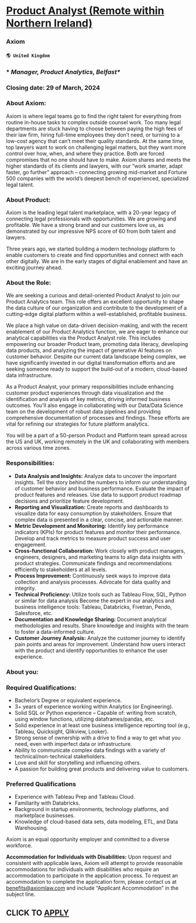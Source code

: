# [Product Analyst (Remote within Northern Ireland)](https://www.remotewlb.com/apply/product-analyst-remote-within-northern-ireland)  
### Axiom  
#### `🌎 United Kingdom`  

### * _Manager, Product Analytics, Belfast*_

### Closing date: 29 of March, 2024

### About Axiom:

Axiom is where legal teams go to find the right talent for everything from routine in-house tasks to complex outside counsel work. Too many legal departments are stuck having to choose between paying the high fees of their law firm, hiring full-time employees they don’t need, or turning to a low-cost agency that can’t meet their quality standards. At the same time, top lawyers want to work on challenging legal matters, but they want more control over how, when, and where they practice. Both are forced compromises that no one should have to make. Axiom shares and meets the higher standards of its clients and lawyers, with our “work smarter, adapt faster, go further” approach – connecting growing mid-market and Fortune 500 companies with the world’s deepest bench of experienced, specialized legal talent.

### About Product:

Axiom is the leading legal talent marketplace, with a 20-year legacy of connecting legal professionals with opportunities. We are growing and profitable. We have a strong brand and our customers love us, as demonstrated by our impressive NPS score of 60 from both talent and lawyers.

Three years ago, we started building a modern technology platform to enable customers to create and find opportunities and connect with each other digitally. We are in the early stages of digital enablement and have an exciting journey ahead.

### About the Role:

We are seeking a curious and detail-oriented Product Analyst to join our Product Analytics team. This role offers an excellent opportunity to shape the data culture of our organization and contribute to the development of a cutting-edge digital platform within a well-established, profitable business.

We place a high value on data-driven decision-making, and with the recent enablement of our Product Analytics function, we are eager to enhance our analytical capabilities via the Product Analyst role. This includes empowering our broader Product team, promoting data literacy, developing data products, and analyzing the impact of generative AI features on customer behavior. Despite our current data landscape being complex, we have significantly invested in our digital transformation efforts and are seeking someone ready to support the build-out of a modern, cloud-based data infrastructure.

As a Product Analyst, your primary responsibilities include enhancing customer product experiences through data visualization and the identification and analysis of key metrics, driving informed business outcomes. You'll also engage in collaborating with our Data/Data Science team on the development of robust data pipelines and providing comprehensive documentation of processes and findings. These efforts are vital for refining our strategies for future platform analytics.

You will be a part of a 50-person Product and Platform team spread across the US and UK, working remotely in the UK and collaborating with members across various time zones.

### Responsibilities:

  *  **Data Analysis and Insights:** Analyze data to uncover the important insights. Tell the story behind the numbers to inform our understanding of customer behavior and business performance. Evaluate the impact of product features and releases. Use data to support product roadmap decisions and prioritize feature development. 
  * **Reporting and Visualization:** Create reports and dashboards to visualize data for easy consumption by stakeholders. Ensure that complex data is presented in a clear, concise, and actionable manner. 
  * **Metric Development and Monitoring:** Identify key performance indicators (KPIs) for product features and monitor their performance. Develop and track metrics to measure product success and user engagement. 
  * **Cross-functional Collaboration:** Work closely with product managers, engineers, designers, and marketing teams to align data insights with product strategies. Communicate findings and recommendations efficiently to stakeholders at all levels. 
  * **Process Improvement:** Continuously seek ways to improve data collection and analysis processes. Advocate for data quality and integrity. 
  * **Technical Proficiency:** Utilize tools such as Tableau Flow, SQL, Python or similar for data analysis Become the expert in our analytics and business intelligence tools: Tableau, Databricks, Fivetran, Pendo, Salesforce, etc.
  *  **Documentation and Knowledge Sharing:** Document analytical methodologies and results. Share knowledge and insights with the team to foster a data-informed culture.
  *  **Customer Journey Analysis:** Analyze the customer journey to identify pain points and areas for improvement. Understand how users interact with the product and identify opportunities to enhance the user experience. 

### About you:

### Required Qualifications:

  * Bachelor’s Degree or equivalent experience. 
  * 3+ years of experience working within Analytics (or Engineering). 
  * Solid SQL or Python experience – Capable of: writing from scratch, using window functions, utilizing dataframes/pandas, etc. 
  * Solid experience in at least one business intelligence reporting tool (e.g., Tableau, Quicksight, Qlikview, Looker). 
  * Strong sense of ownership with a drive to find a way to get what you need, even with imperfect data or infrastructure. 
  * Ability to communicate complex data findings with a variety of technical/non-technical stakeholders. 
  * Love and skill for storytelling and influencing others. 
  * A passion for building great products and delivering value to customers. 

### Preferred Qualifications

  * Experience with Tableau Prep and Tableau Cloud. 
  * Familiarity with Databricks. 
  * Background in startup environments, technology platforms, and marketplace businesses. 
  * Knowledge of cloud-based data sets, data modeling, ETL, and Data Warehousing. 

Axiom is an equal opportunity employer and committed to a diverse workforce.

**Accommodation for Individuals with Disabilities:** Upon request and consistent with applicable laws, Axiom will attempt to provide reasonable accommodations for individuals with disabilities who require an accommodation to participate in the application process. To request an accommodation to complete the application form, please contact us at benefits@axiomlaw.com and include “Applicant Accommodation” in the subject line.

  
## CLICK TO [APPLY](https://www.remotewlb.com/apply/product-analyst-remote-within-northern-ireland)

